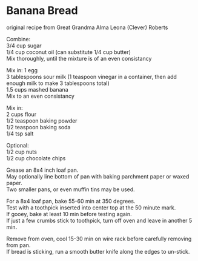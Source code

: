 Banana Bread
=============

original recipe from Great Grandma Alma Leona (Clever) Roberts  

Combine:  
3/4 cup sugar  
1/4 cup coconut oil (can substitute 1/4 cup butter)  
Mix thoroughly, until the mixture is of an even consistancy  

Mix in:
1 egg  
3 tablespoons sour milk (1 teaspoon vinegar in a container, then add enough milk to make 3 tablespoons total)  
1.5 cups mashed banana  
Mix to an even consistancy  

Mix in:  
2 cups flour  
1/2 teaspoon baking powder  
1/2 teaspoon baking soda  
1/4 tsp salt  

Optional:  
1/2 cup nuts  
1/2 cup chocolate chips  

Grease an 8x4 inch loaf pan.  
May optionally line bottom of pan with baking parchment paper or waxed paper.  
Two smaller pans, or even muffin tins may be used.  

For a 8x4 loaf pan, bake 55-60 min at 350 degrees.  
Test with a toothpick inserted into center top at the 50 minute mark.  
If gooey, bake at least 10 min before testing again.  
If just a few crumbs stick to toothpick, turn off oven and leave in another 5 min.  

Remove from oven, cool 15-30 min on wire rack before carefully removing from pan.  
If bread is sticking, run a smooth butter knife along the edges to un-stick.  
